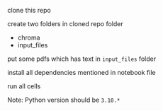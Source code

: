 clone this repo

create two folders in cloned repo folder
 - chroma
 - input_files
 
put some pdfs which has text in `input_files` folder

install all dependencies mentioned in notebook file

run all cells

Note: Python version should be `3.10.*`